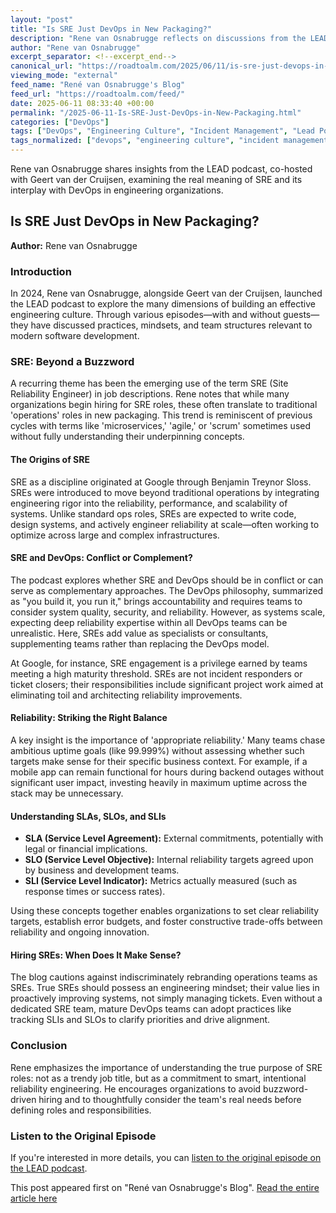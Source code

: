```yaml
---
layout: "post"
title: "Is SRE Just DevOps in New Packaging?"
description: "Rene van Osnabrugge reflects on discussions from the LEAD podcast about the evolving role of Site Reliability Engineers (SREs) versus DevOps. He highlights engineering culture, the origins and intent of SRE, important distinctions like SLAs, SLOs, and SLIs, and practical approaches to reliability."
author: "Rene van Osnabrugge"
excerpt_separator: <!--excerpt_end-->
canonical_url: "https://roadtoalm.com/2025/06/11/is-sre-just-devops-in-new-packaging/"
viewing_mode: "external"
feed_name: "René van Osnabrugge's Blog"
feed_url: "https://roadtoalm.com/feed/"
date: 2025-06-11 08:33:40 +00:00
permalink: "/2025-06-11-Is-SRE-Just-DevOps-in-New-Packaging.html"
categories: ["DevOps"]
tags: ["DevOps", "Engineering Culture", "Incident Management", "Lead Podcast", "Operations", "Podcast", "Posts", "Site Reliability Engineering", "SLAs", "SLIs", "SLOs", "Software Reliability", "SRE", "Team Structure", "Xebia"]
tags_normalized: ["devops", "engineering culture", "incident management", "lead podcast", "operations", "podcast", "posts", "site reliability engineering", "slas", "slis", "slos", "software reliability", "sre", "team structure", "xebia"]
---
```


Rene van Osnabrugge shares insights from the LEAD podcast, co-hosted with Geert van der Cruijsen, examining the real meaning of SRE and its interplay with DevOps in engineering organizations.<!--excerpt_end-->

## Is SRE Just DevOps in New Packaging?

**Author:** Rene van Osnabrugge

### Introduction

In 2024, Rene van Osnabrugge, alongside Geert van der Cruijsen, launched the LEAD podcast to explore the many dimensions of building an effective engineering culture. Through various episodes—with and without guests—they have discussed practices, mindsets, and team structures relevant to modern software development.

### SRE: Beyond a Buzzword

A recurring theme has been the emerging use of the term SRE (Site Reliability Engineer) in job descriptions. Rene notes that while many organizations begin hiring for SRE roles, these often translate to traditional 'operations' roles in new packaging. This trend is reminiscent of previous cycles with terms like 'microservices,' 'agile,' or 'scrum' sometimes used without fully understanding their underpinning concepts.

#### The Origins of SRE

SRE as a discipline originated at Google through Benjamin Treynor Sloss. SREs were introduced to move beyond traditional operations by integrating engineering rigor into the reliability, performance, and scalability of systems. Unlike standard ops roles, SREs are expected to write code, design systems, and actively engineer reliability at scale—often working to optimize across large and complex infrastructures.

#### SRE and DevOps: Conflict or Complement?

The podcast explores whether SRE and DevOps should be in conflict or can serve as complementary approaches. The DevOps philosophy, summarized as "you build it, you run it," brings accountability and requires teams to consider system quality, security, and reliability. However, as systems scale, expecting deep reliability expertise within all DevOps teams can be unrealistic. Here, SREs add value as specialists or consultants, supplementing teams rather than replacing the DevOps model.

At Google, for instance, SRE engagement is a privilege earned by teams meeting a high maturity threshold. SREs are not incident responders or ticket closers; their responsibilities include significant project work aimed at eliminating toil and architecting reliability improvements.

#### Reliability: Striking the Right Balance

A key insight is the importance of 'appropriate reliability.' Many teams chase ambitious uptime goals (like 99.999%) without assessing whether such targets make sense for their specific business context. For example, if a mobile app can remain functional for hours during backend outages without significant user impact, investing heavily in maximum uptime across the stack may be unnecessary.

#### Understanding SLAs, SLOs, and SLIs

- **SLA (Service Level Agreement):** External commitments, potentially with legal or financial implications.
- **SLO (Service Level Objective):** Internal reliability targets agreed upon by business and development teams.
- **SLI (Service Level Indicator):** Metrics actually measured (such as response times or success rates).

Using these concepts together enables organizations to set clear reliability targets, establish error budgets, and foster constructive trade-offs between reliability and ongoing innovation.

#### Hiring SREs: When Does It Make Sense?

The blog cautions against indiscriminately rebranding operations teams as SREs. True SREs should possess an engineering mindset; their value lies in proactively improving systems, not simply managing tickets. Even without a dedicated SRE team, mature DevOps teams can adopt practices like tracking SLIs and SLOs to clarify priorities and drive alignment.

### Conclusion

Rene emphasizes the importance of understanding the true purpose of SRE roles: not as a trendy job title, but as a commitment to smart, intentional reliability engineering. He encourages organizations to avoid buzzword-driven hiring and to thoughtfully consider the team's real needs before defining roles and responsibilities.

### Listen to the Original Episode

If you're interested in more details, you can [listen to the original episode on the LEAD podcast](https://lead-podcast.io).

This post appeared first on "René van Osnabrugge's Blog". [Read the entire article here](https://roadtoalm.com/2025/06/11/is-sre-just-devops-in-new-packaging/)
